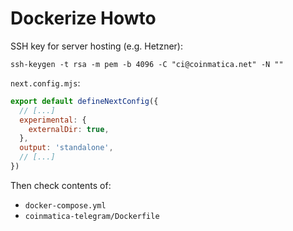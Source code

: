 # Dockerize Howto

SSH key for server hosting (e.g. Hetzner):
```shell
ssh-keygen -t rsa -m pem -b 4096 -C "ci@coinmatica.net" -N ""
```

`next.config.mjs`:
```javascript
export default defineNextConfig({
  // [...]
  experimental: {
    externalDir: true,
  },
  output: 'standalone',
  // [...]
})
```

Then check contents of:
* `docker-compose.yml`
* `coinmatica-telegram/Dockerfile`